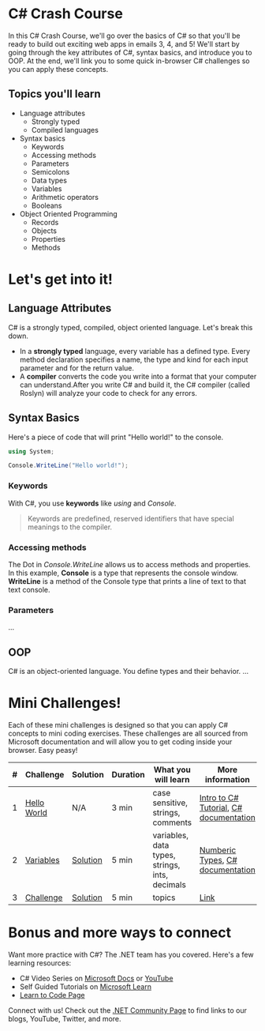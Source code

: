 # C# Crash Course

In this C# Crash Course, we'll go over the basics of C# so that you'll be ready to build out exciting web apps in emails 3, 4, and 5! We'll start by going through the key attributes of C#, syntax basics, and introduce you to OOP. At the end, we'll link you to some quick in-browser C# challenges so you can apply these concepts.

## Topics you'll learn
* Language attributes
  * Strongly typed
  * Compiled languages
* Syntax basics
  * Keywords
  * Accessing methods
  * Parameters
  * Semicolons
  * Data types
  * Variables
  * Arithmetic operators
  * Booleans
* Object Oriented Programming
  * Records
  * Objects
  * Properties
  * Methods

# Let's get into it!
## Language Attributes
C# is a strongly typed, compiled, object oriented language. Let's break this down.
* In a **strongly typed** language, every variable has a defined type. Every method declaration specifies a name, the type and kind for each input parameter and for the return value.
* A **compiler** converts the code you write into a format that your computer can understand.After you write C# and build it, the C# compiler (called Roslyn) will analyze your code to check for any errors.

## Syntax Basics
Here's a piece of code that will print "Hello world!" to the console.

```csharp
using System;

Console.WriteLine("Hello world!");
```
### Keywords
With C#, you use **keywords** like *using* and *Console*.
>Keywords are predefined, reserved identifiers that have special meanings to the compiler.

### Accessing methods
The Dot in *Console.WriteLine* allows us to access methods and properties. In this example, **Console** is a type that represents the console window. **WriteLine** is a method of the Console type that prints a line of text to that text console.

### Parameters


...
## OOP
C# is an object-oriented language. You define types and their behavior.
...

# Mini Challenges!
Each of these mini challenges is designed so that you can apply C# concepts to mini coding exercises. These challenges are all sourced from Microsoft documentation and will allow you to get coding inside your browser. Easy peasy!

| # | Challenge  | Solution   | Duration   | What you will learn | More information |
|-| ------------------------------- | ------------------------------- | ----------- |  -------------------------------------- | - |
1 | [Hello World](https://docs.microsoft.com/learn/modules/csharp-write-first/2-exercise-hello-world/?ns-enrollment-type=learningpath&ns-enrollment-id=learn.languages.csharp-first-steps)| N/A | 3 min |  case sensitive, strings, comments | [Intro to C# Tutorial](https://docs.microsoft.com/dotnet/csharp/tour-of-csharp/tutorials/hello-world?WT.mc_id=csharpnotebook-35129-website), [C# documentation](https://docs.microsoft.com/dotnet/csharp/) |
2 | [Variables](https://docs.microsoft.com/learn/modules/csharp-literals-variables/6-challenge )|[Solution](https://docs.microsoft.com/learn/modules/csharp-literals-variables/7-solution)| 5 min |  variables, data types, strings, ints, decimals | [Numberic Types](https://docs.microsoft.com/dotnet/csharp/tour-of-csharp/tutorials/numbers-in-csharp?WT.mc_id=csharpnotebook-35129-website), [C# documentation](https://docs.microsoft.com/dotnet/csharp/) |
3 | [Challenge](...)|[Solution](...)| 5 min |  topics | [Link](...) |


# Bonus and more ways to connect

Want more practice with C#? The .NET team has you covered. Here's a few learning resources:
* C# Video Series on [Microsoft Docs](https://docs.microsoft.com/shows/CSharp-101/?WT.mc_id=dotnet-35129-website) or [YouTube](https://www.youtube.com/watch?v=Z5JS36NlJiU)
* Self Guided Tutorials on [Microsoft Learn](https://docs.microsoft.com/users/dotnet/collections/yz26f8y64n7k07)
* [Learn to Code Page](https://dotnet.microsoft.com/learntocode)

Connect with us! Check out the [.NET Community Page](https://dotnet.microsoft.com/platform/community) to find links to our blogs, YouTube, Twitter, and more.